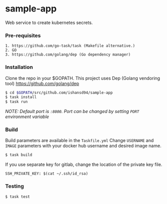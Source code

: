 # sample-app
Web service to create kubernetes secrets.

### Pre-requisites

```
1. https://github.com/go-task/task (Makefile alternative.)
2. GO
3. https://github.com/golang/dep (Go dependency manager)
```

### Installation

Clone the repo in your $GOPATH.
This project uses Dep (Golang vendoring tool) https://github.com/golang/dep

```sh
$ cd $GOPATH/src/github.com/ishansd94/sample-app
$ task install
$ task run
```
*NOTE: Default port is ```:8000```. Port can be changed by setting ```PORT``` environment variable*

### Build

Build parameters are available in the ```Taskfile.yml```
Change ```USERNAME``` and ```IMAGE``` parameters with your docker hub username and desired image name.

```sh
$ task build
```
If you use separate key for gitlab, change the location of the private key file.
```
SSH_PRIVATE_KEY: $(cat ~/.ssh/id_rsa)
```

### Testing

```
$ task test
```